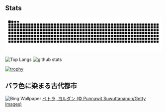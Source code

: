 ## Stats
<picture>
  <source media="(prefers-color-scheme: dark)" srcset="https://raw.githubusercontent.com/ba230t/ba230t/output/github-contribution-grid-snake-dark.svg">
  <source media="(prefers-color-scheme: light)" srcset="https://raw.githubusercontent.com/ba230t/ba230t/output/github-contribution-grid-snake.svg">
  <img alt="github contribution grid snake animation" src="https://raw.githubusercontent.com/ba230t/ba230t/output/github-contribution-grid-snake.svg">
</picture>

<p align="left">
  <img alt="Top Langs" height="150px" src="https://github-readme-stats.vercel.app/api/top-langs/?username=ba230t&layout=compact&theme=transparent" />
  <img alt="github stats" height="150px" src="https://github-readme-stats.vercel.app/api?username=ba230t&theme=transparent" />
</p>

[![trophy](https://github-profile-trophy.vercel.app/?username=ba230t&theme=transparent&column=7)](https://github.com/ryo-ma/github-profile-trophy)


<!-- Bing Wallpaper Start -->
## バラ色に染まる古代都市
![Bing Wallpaper](https://www.bing.com/th?id=OHR.PetraMonastery_JA-JP0333984762_1920x1080.jpg&rf=LaDigue_1920x1080.jpg&pid=hp)
[ペトラ, ヨルダン (© Punnawit Suwuttananun/Getty Images)](https://www.bing.com/search?q=%E3%83%9A%E3%83%88%E3%83%A9&form=hpcapt&filters=HpDate%3a%2220250121_1500%22)
<!-- Bing Wallpaper End -->
